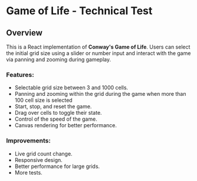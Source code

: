 # Game of Life - Technical Test

## Overview

This is a React implementation of **Conway's Game of Life**. Users can select the initial grid size using a slider or number input and interact with the game via panning and zooming during gameplay.

### Features:

- Selectable grid size between 3 and 1000 cells.
- Panning and zooming within the grid during the game when more than 100 cell size is selected
- Start, stop, and reset the game.
- Drag over cells to toggle their state.
- Control of the speed of the game.
- Canvas rendering for better performance.

### Improvements:

- Live grid count change.
- Responsive design.
- Better performance for large grids.
- More tests.
